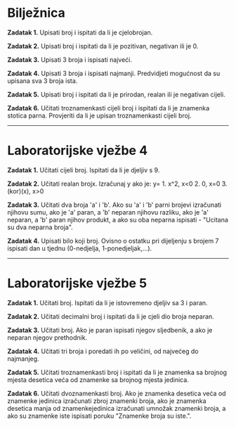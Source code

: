 <h1>Bilježnica</h1>

<strong>Zadatak 1.</strong> Upisati broj i ispitati da li je cjelobrojan.

<strong>Zadatak 2.</strong> Upisati broj i ispitati da li je pozitivan, negativan ili je 0.

<strong>Zadatak 3.</strong> Upisati 3 broja i ispisati najveći.

<strong>Zadatak 4.</strong> Upisati 3 broja i ispisati najmanji. Predvidjeti mogućnost da su upisana sva 3 broja ista.

<strong>Zadatak 5.</strong> Upisati broj i ispitati da li je prirodan, realan ili je negativan cijeli.

<strong>Zadatak 6.</strong> Učitati troznamenkasti cijeli broj i ispitati da li je znamenka stotica parna. Provjeriti da li je upisan
troznamenkasti cijeli broj.

<hr>

<h1>Laboratorijske vježbe 4</h1>

<strong>Zadatak 1.</strong> Učitati cijeli broj. Ispitati da li je djeljiv s 9.

<strong>Zadatak 2.</strong> Učitati realan brojx. Izračunaj y ako je: y= 1. x^2, x<0     2. 0, x=0   3.(kor)(x), x>0

<strong>Zadatak 3.</strong> Učitati dva broja 'a' i 'b'. Ako su 'a' i 'b' parni brojevi izračunati njihovu sumu, ako je 'a' paran, a 'b'
neparan njihovu razliku, ako je 'a' neparan, a 'b' paran njihov produkt, a ako su oba neparna ispisati - "Ucitana su dva neparna broja".

<strong>Zadatak 4.</strong> Upisati bilo koji broj. Ovisno o ostatku pri dijeljenju s brojem 7 ispisati dan u tjednu (0-nedjelja, 1-ponedjeljak,...).

<hr>

<h1>Laboratorijske vježbe 5</h1>

<strong>Zadatak 1.</strong> Učitati broj. Ispitati da li je istovremeno djeljiv sa 3 i paran.

<strong>Zadatak 2.</strong> Učitati decimalni broj i ispitati da li je cjeli dio broja neparan.

<strong>Zadatak 3.</strong> Učitati broj. Ako je paran ispisati njegov sljedbenik, a ako je neparan njegov prethodnik.

<strong>Zadatak 4.</strong> Učitati tri broja i poredati ih po veličini, od najvećeg do najmanjeg.

<strong>Zadatak 5.</strong> Učitati troznamenkasti broj i ispitati da li je znamenka sa brojnog mjesta desetica veća od znamenke sa
brojnog mjesta jedinica.

<strong>Zadatak 6.</strong> Učitati dvoznamenkasti broj. Ako je znamenka desetica veća od znamenke jedinica izračunati zbroj znamenki broja, ako je znamenka desetica manja od znamenkejedinica izračunati umnožak znamenki broja, a ako su znamenke iste ispisati poruku
"Znamenke broja su iste.".
